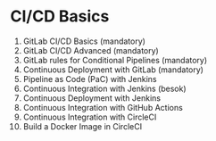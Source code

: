 CI/CD Basics
================================

1. GitLab CI/CD Basics (mandatory)
2. GitLab CI/CD Advanced (mandatory)
3. GitLab rules for Conditional Pipelines (mandatory)
4. Continuous Deployment with GitLab (mandatory)
5. Pipeline as Code (PaC) with Jenkins
6. Continuous Integration with Jenkins (besok)
7. Continuous Deployment with Jenkins
8. Continuous Integration with GitHub Actions 
9. Continuous Integration with CircleCI
10. Build a Docker Image in CircleCI